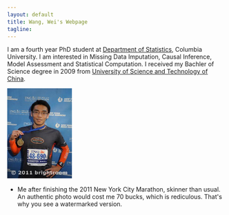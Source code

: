 ```yaml
---
layout: default
title: Wang, Wei's Webpage 
tagline: 
---
```


<p>I am a fourth year PhD student at <a href="http://stat.columbia.edu">Department of Statistics</a>, Columbia University. I am interested in Missing Data Imputation, Causal Inference, Model Assessment and Statistical Computation. I received my Bachler of Science degree in 2009 from <a href="http://en.ustc.edu.cn/">University of Science and Technology of China</a>. </p>
<div id="contact">
<img src="figures/me.jpg" width="150" height="209" />
<ul><li>Me after finishing the 2011 New York City Marathon, skinner than usual. An authentic photo would cost me 70 bucks, which is rediculous. That's why you see a watermarked version. </li></ul>
</div>

